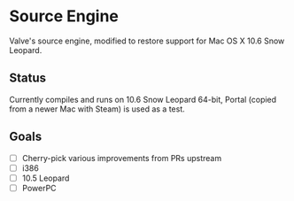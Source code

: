 # Source Engine
Valve's source engine, modified to restore support for Mac OS X 10.6 Snow Leopard.

## Status
Currently compiles and runs on 10.6 Snow Leopard 64-bit, Portal (copied from a newer Mac with Steam) is used as a test.

## Goals
- [ ] Cherry-pick various improvements from PRs upstream
- [ ] i386
- [ ] 10.5 Leopard
- [ ] PowerPC
